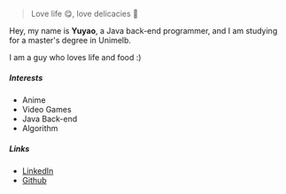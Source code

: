> Love life :yum:, love delicacies :lollipop:

Hey, my name is **Yuyao**, a Java back-end programmer, and I am studying for a master's degree in Unimelb.

I am a guy who loves life and food :)

##### Interests

* Anime
* Video Games
* Java Back-end
* Algorithm

##### Links

* [LinkedIn](https://www.linkedin.com/in/yuyao-ma-025248201/)
* [Github](https://github.com/Ma-Yuyao)
